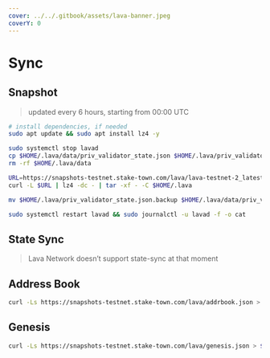 ```yaml
---
cover: ../../.gitbook/assets/lava-banner.jpeg
coverY: 0
---
```


# Sync

## **Snapshot**

> updated every 6 hours, starting from 00:00 UTC

```bash
# install dependencies, if needed
sudo apt update && sudo apt install lz4 -y
```

```bash
sudo systemctl stop lavad
cp $HOME/.lava/data/priv_validator_state.json $HOME/.lava/priv_validator_state.json.backup
rm -rf $HOME/.lava/data

URL=https://snapshots-testnet.stake-town.com/lava/lava-testnet-2_latest.tar.lz4
curl -L $URL | lz4 -dc - | tar -xf - -C $HOME/.lava

mv $HOME/.lava/priv_validator_state.json.backup $HOME/.lava/data/priv_validator_state.json

sudo systemctl restart lavad && sudo journalctl -u lavad -f -o cat
```

## **State Sync**

> Lava Network doesn’t support state-sync at that moment

## **Address Book**

```bash
curl -Ls https://snapshots-testnet.stake-town.com/lava/addrbook.json > $HOME/.lava/config/addrbook.json
```

## Genesis

```bash
curl -Ls https://snapshots-testnet.stake-town.com/lava/genesis.json > $HOME/.lava/config/genesis.json
```
